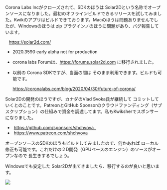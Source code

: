
Corona Labs Incがクローズされて、SDKのほうは Solar2Dという名称でオープンソースになりました。最初のオフラインビルドできるリリースを試してみました。Kwikのアプリはビルドできております。Macのほうは問題ありませんでしたが、Windowsのほうは zip プラグインノのほうに問題があり、バグ報告しています。

   https://solar2d.com/

* 2020.3590 early alpha not for production
* corona labs Forumは、https://forums.solar2d.com に移行されました。
* 以前の Corona SDKですが、当面の間は そのまま利用できます。ビルドも可能です。

    https://coronalabs.com/blog/2020/04/30/future-of-corona/

Solar2Dの開発のほうですが、カナダのVlad Svoka氏が継続して コミットしていくとのことです。PatreonとGitHub Sponsorのクラウドファンディング（サブスクリプション）の仕組みで資金を調達してます。私もKwiksherでスポンサーになりました。

*  https://github.com/sponsors/shchvova  
*  https://www.patreon.com/shchvova

オープンソースのSDKのほうもビルドしてみましたので、何かあれば ローカル修正も可能です。これだけの２D開発（GPUベースのエンジン）のソースがオープンなので 長生きするでしょう。

Windowsでも安定した Solar2Dが出てきましたら、移行するのが良いと思います。

<img src="https://solar2d.com/images/logo-banner.png">
